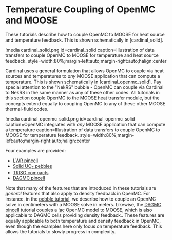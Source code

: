 # Temperature Coupling of OpenMC and MOOSE

These tutorials describe how to couple OpenMC to MOOSE for heat source
and temperature feedback. This is shown schematically in [cardinal_solid].

!media cardinal_solid.png
  id=cardinal_solid
  caption=Illustration of data transfers to couple OpenMC to MOOSE for temperature and heat source feedback.
  style=width:80%;margin-left:auto;margin-right:auto;halign:center

Cardinal uses a general formulation that allows OpenMC to couple via heat sources
and temperatures to *any* MOOSE application that can compute a temperature.
This is shown schematically in [cardinal_openmc_solid]. Pay special attention to the
"NekRS" bubble - OpenMC can couple via Cardinal to NekRS in the same manner
as any of these other codes.
All tutorials in this
section couple OpenMC to the MOOSE heat transfer module, but the concepts
extend equally to coupling OpenMC to any of these other MOOSE thermal-fluid codes.

!media cardinal_openmc_solid.png
  id=cardinal_openmc_solid
  caption=OpenMC integrates with *any* MOOSE application that can compute a temperature
  caption=Illustration of data transfers to couple OpenMC to MOOSE for temperature feedback.
  style=width:80%;margin-left:auto;margin-right:auto;halign:center

Four examples are provided:

- [LWR pincell](pincell1.md)
- [Solid UO$_2$ pebbles](triso.md)
- [TRISO compacts](gas_compact.md)
- [DAGMC pincell](dagmc.md)

Note that many of the features that are introduced in these
tutorials are *general* features that also apply to density feedback in OpenMC.
For instance, in the [pebble tutorial](triso.md), we describe how to
couple an OpenMC solve in centimeters with a MOOSE solve in meters.
Likewise, the [DAGMC pincell](dagmc.md) tutorial couples a [!ac](DAGMC) OpenMC
model to MOOSE, which is also applicable to DAGMC cells providing density feedback..
These
features are equally applicable to both temperature and density feedback in OpenMC,
even though the examples here only focus on temperature feedback. This allows
the tutorials to slowly progress in complexity.
